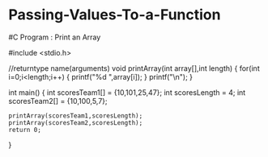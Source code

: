 # Passing-Values-To-a-Function
#C Program : Print an Array

#include <stdio.h>

//returntype name(arguments)
void printArray(int array[],int length)
{
	for(int i=0;i<length;i++)
	{
		printf("%d ",array[i]);
	}
	printf("\n");
}

int main()
{
	int scoresTeam1[] = {10,101,25,47};
	int scoresLength = 4;
	int scoresTeam2[] = {10,100,5,7};

	printArray(scoresTeam1,scoresLength);
	printArray(scoresTeam2,scoresLength);
	return 0;
}
